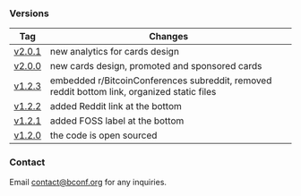 ### Versions
| Tag    | Changes |
| ------ | ------- |
| [v2.0.1](https://github.com/alexzaitsev/bconf/releases/tag/v2.0.1) | new analytics for cards design |
| [v2.0.0](https://github.com/alexzaitsev/bconf/releases/tag/v2.0.0) | new cards design, promoted and sponsored cards |
| [v1.2.3](https://github.com/alexzaitsev/bconf/releases/tag/v1.2.3) | embedded r/BitcoinConferences subreddit, removed reddit bottom link, organized static files |
| [v1.2.2](https://github.com/alexzaitsev/bconf/releases/tag/v1.2.2) | added Reddit link at the bottom |
| [v1.2.1](https://github.com/alexzaitsev/bconf/releases/tag/v1.2.1) | added FOSS label at the bottom |
| [v1.2.0](https://github.com/alexzaitsev/bconf/releases/tag/v1.2.0) | the code is open sourced |

### Contact
Email contact@bconf.org for any inquiries.
